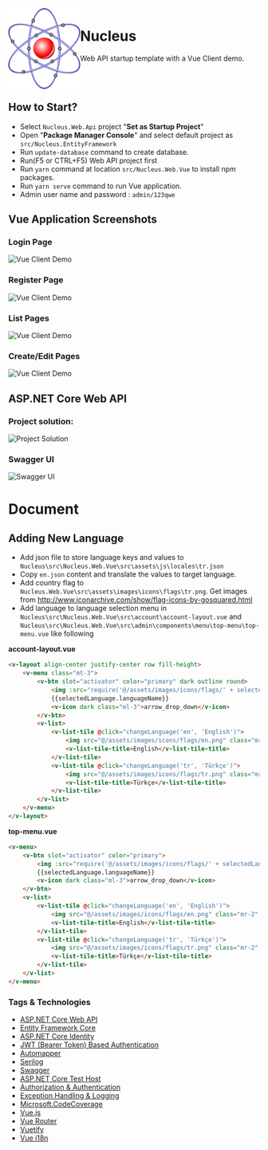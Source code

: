 <img align="left" src="_images/Nucleus.png" alt="Nucleus" class="img-thumbnail" width="144" />

# Nucleus

Web API startup template with a Vue Client demo.

<br/>
<br/>

## How to Start?

- Select `Nucleus.Web.Api` project "**Set as Startup Project**" 
- Open "**Package Manager Console**" and select default project as `src/Nucleus.EntityFramework`
- Run `update-database` command to create database.
- Run(F5 or CTRL+F5) Web API project first 
- Run `yarn` command at location `src/Nucleus.Web.Vue` to install npm packages.
- Run `yarn serve` command to run Vue application.
- Admin user name and password : `admin/123qwe`

## Vue Application Screenshots

### Login Page

<img src="_images/_login.png" alt="Vue Client Demo" class="img-thumbnail" />

### Register Page

<img src="_images/_register.png" alt="Vue Client Demo" class="img-thumbnail" />

### List Pages

<img src="_images/_users.png" alt="Vue Client Demo" class="img-thumbnail" />

### Create/Edit Pages

<img src="_images/_addUser.png" alt="Vue Client Demo" class="img-thumbnail" />

## ASP.NET Core Web API

### Project solution:

<img src="_images/project-solution.png" alt="Project Solution" class="img-thumbnail" />

### Swagger UI

<img src="_images/swagger-ui.png" alt="Swagger UI" class="img-thumbnail" />

# Document

## Adding New Language

- Add json file to store language keys and values to `Nucleus\src\Nucleus.Web.Vue\src\assets\js\locales\tr.json`
- Copy `en.json` content and translate the values to target language.
- Add country flag to `Nucleus.Web.Vue\src\assets\images\icons\flags\tr.png`. Get images from http://www.iconarchive.com/show/flag-icons-by-gosquared.html
- Add language to language selection menu in `Nucleus\src\Nucleus.Web.Vue\src\account\account-layout.vue` and `Nucleus\src\Nucleus.Web.Vue\src\admin\components\menu\top-menu\top-menu.vue` like following

**account-layout.vue**

````html
<v-layout align-center justify-center row fill-height>
    <v-menu class="mt-3">
        <v-btn slot="activator" color="primary" dark outline round>
            <img :src="require('@/assets/images/icons/flags/' + selectedLanguage.languageCode + '.png')" class="mr-2 ml-1" />
            {{selectedLanguage.languageName}}
            <v-icon dark class="ml-3">arrow_drop_down</v-icon>
        </v-btn>
        <v-list>
            <v-list-tile @click="changeLanguage('en', 'English')">
                <img src="@/assets/images/icons/flags/en.png" class="mr-2" />
                <v-list-tile-title>English</v-list-tile-title>
            </v-list-tile>
            <v-list-tile @click="changeLanguage('tr', 'Türkçe')">
                <img src="@/assets/images/icons/flags/tr.png" class="mr-2" />
                <v-list-tile-title>Türkçe</v-list-tile-title>
            </v-list-tile>
        </v-list>
    </v-menu>
</v-layout>
````

**top-menu.vue**

````html
<v-menu>
    <v-btn slot="activator" color="primary">
        <img :src="require('@/assets/images/icons/flags/' + selectedLanguage.languageCode + '.png')" class="mr-2" />
        {{selectedLanguage.languageName}}
        <v-icon dark class="ml-3">arrow_drop_down</v-icon>
    </v-btn>
    <v-list>
        <v-list-tile @click="changeLanguage('en', 'English')">
            <img src="@/assets/images/icons/flags/en.png" class="mr-2" />
            <v-list-tile-title>English</v-list-tile-title>
        </v-list-tile>
        <v-list-tile @click="changeLanguage('tr', 'Türkçe')">
            <img src="@/assets/images/icons/flags/tr.png" class="mr-2" />
            <v-list-tile-title>Türkçe</v-list-tile-title>
        </v-list-tile>
    </v-list>
</v-menu>
````

###

### Tags & Technologies

- [ASP.NET Core Web API](https://docs.microsoft.com/en-us/aspnet/core/web-api/?view=aspnetcore-2.1)
- [Entity Framework Core](https://docs.microsoft.com/en-us/ef/core/)
- [ASP.NET Core Identity](https://docs.microsoft.com/en-us/dotnet/api/microsoft.aspnetcore.identity?view=aspnetcore-2.1)
- [JWT (Bearer Token) Based Authentication](https://www.nuget.org/packages/Microsoft.AspNetCore.Authentication.JwtBearer/)
- [Automapper](https://automapper.org/)
- [Serilog](https://serilog.net/)
- [Swagger](https://swagger.io/)
- [ASP.NET Core Test Host](https://www.nuget.org/packages/Microsoft.AspNetCore.TestHost)
- [Authorization & Authentication](https://docs.microsoft.com/en-us/aspnet/core/security/?view=aspnetcore-2.1)
- [Exception Handling & Logging](https://docs.microsoft.com/en-us/aspnet/core/fundamentals/error-handling?view=aspnetcore-2.1)
- [Microsoft.CodeCoverage](https://docs.microsoft.com/en-us/visualstudio/test/using-code-coverage-to-determine-how-much-code-is-being-tested?view=vs-2017)
- [Vue.js](https://vuejs.org/)
- [Vue Router](https://router.vuejs.org/)
- [Vuetify](https://vuetifyjs.com/en/)
- [Vue i18n](https://kazupon.github.io/vue-i18n/)

